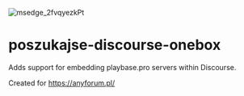 ![msedge_2fvqyezkPt](https://user-images.githubusercontent.com/18230443/212159266-9efc07ab-d3d0-4f35-9957-d40f4ff408c2.png)

# poszukajse-discourse-onebox
Adds support for embedding playbase.pro servers within Discourse.

Created for https://anyforum.pl/
